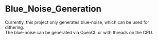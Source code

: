 # Blue_Noise_Generation

Currently, this project only generates blue-noise, which can be used for dithering.  
The blue-noise can be generated via OpenCL or with threads on the CPU.
